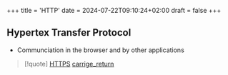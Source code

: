 +++
title = 'HTTP'
date = 2024-07-22T09:10:24+02:00
draft = false
+++

## Hypertex Transfer Protocol 
- Communciation in the browser  and by other applications 


>[!quote] [HTTPS](/HTTPS.md) [carrige_return](/carrige_return.md)